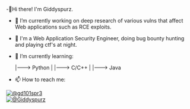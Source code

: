 -👋Hi there! I'm Giddyspurz.

 - 🔭 I’m currently working on deep research of various vulns that affect Web applications such as RCE exploits.
 
 - 👀 I'm a Web Application Security Engineer, doing bug bounty hunting and playing ctf's at night.

 - 🌱 I’m currently learning:
    
   |---> Python
   |
   |---> C/C++
   |
   |---> Java
    
 - 📫 How to reach me:
 
  <a href="https://twitter.com/gd101spr3" target="blank"><img src="https://img.shields.io/twitter/follow/gd101spr3?logo=twitter&style=social"    alt="@gd101spr3"/> <br>
 <a href="https://t.me/Giddyspurz" target="blank"><img src="https://img.shields.io/badge/%40Giddyspurz-Telegram-blue" alt="@Giddyspurz" />
    
